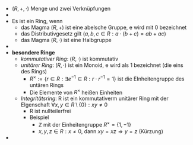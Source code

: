 - $(R,+,\cdot)$ Menge und zwei Verknüpfungen
-
- Es ist ein Ring, wenn
	- das Magma $(R,+)$ ist eine abelsche Gruppe, e wird mit 0 bezeichnet
	- das Distributivgesetz gilt ($a,b,c\in R:a\cdot(b+c)=ab+ac$)
	- das Magma $(R,\cdot)$ ist eine Halbgruppe
-
- **besondere Ringe**
	- *kommutativer Ring*: $(R,\cdot)$ ist kommutativ
	- *unitärer Ring*: $(R,\cdot)$ ist ein Monoid, e wird als 1 bezeichnet (die eins des Rings)
		- $R^{\times}:=\lbrace r\in R:\exists e^{-1}\in R:r\cdot r^{-1}=1\rbrace$ ist die EInheitengruppe des untären Rings
		- Die Elemente von $R^{\times}$ heißen Einheiten
	- *Integritätsring*: R ist ein kommutativerm unitärer Ring mit der EIgenschaft $\forall x,y\in R\setminus\lbrace0\rbrace:xy\neq0$
		- R ist nullteilerfrei
		- Beispiel
			- $\mathbb{Z}$ mit der Einheitengruppe $R^{\times}=\lbrace1,-1\rbrace$
			- $x,y,z\in R:x\neq0$, dann $xy=xz\Rightarrow y=z$ (Kürzung)
-